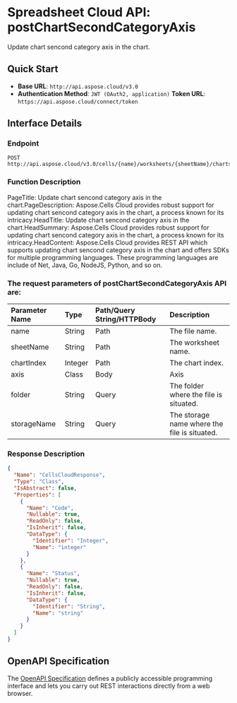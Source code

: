 # **Spreadsheet Cloud API: postChartSecondCategoryAxis**

Update chart sencond category axis in the chart. 


## **Quick Start**

- **Base URL**: `http://api.aspose.cloud/v3.0`
- **Authentication Method**: `JWT (OAuth2, application)`  **Token URL**: `https://api.aspose.cloud/connect/token`
## **Interface Details**

### **Endpoint** 

```
POST http://api.aspose.cloud/v3.0/cells/{name}/worksheets/{sheetName}/charts/{chartIndex}/secondcategoryaxis
```
### **Function Description**
PageTitle: Update chart sencond category axis in the chart.PageDescription: Aspose.Cells Cloud provides robust support for updating chart sencond category axis in the chart, a process known for its intricacy.HeadTitle: Update chart sencond category axis in the chart.HeadSummary: Aspose.Cells Cloud provides robust support for updating chart sencond category axis in the chart, a process known for its intricacy.HeadContent: Aspose.Cells Cloud provides REST API which supports updating chart sencond category axis in the chart and offers SDKs for multiple programming languages. These programming languages are include of Net, Java, Go, NodeJS, Python, and so on.

### The request parameters of **postChartSecondCategoryAxis** API are: 

| Parameter Name | Type | Path/Query String/HTTPBody | Description | 
| :- | :- | :- |:- | 
|name|String|Path|The file name.|
|sheetName|String|Path|The worksheet name.|
|chartIndex|Integer|Path|The chart index.|
|axis|Class|Body|Axis |
|folder|String|Query|The folder where the file is situated.|
|storageName|String|Query|The storage name where the file is situated.|

### **Response Description**
```json
{
  "Name": "CellsCloudResponse",
  "Type": "Class",
  "IsAbstract": false,
  "Properties": [
    {
      "Name": "Code",
      "Nullable": true,
      "ReadOnly": false,
      "IsInherit": false,
      "DataType": {
        "Identifier": "Integer",
        "Name": "integer"
      }
    },
    {
      "Name": "Status",
      "Nullable": true,
      "ReadOnly": false,
      "IsInherit": false,
      "DataType": {
        "Identifier": "String",
        "Name": "string"
      }
    }
  ]
}
```


## OpenAPI Specification

The [OpenAPI Specification](https://reference.aspose.cloud/cells/#/ChartsController/PostChartSecondCategoryAxis) defines a publicly accessible programming interface and lets you carry out REST interactions directly from a web browser.



